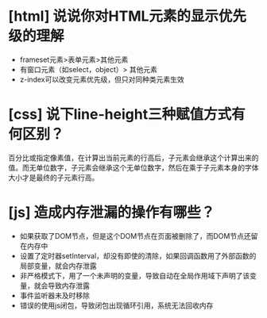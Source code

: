 # [html] 说说你对HTML元素的显示优先级的理解

- frameset元素>表单元素>其他元素
- 有窗口元素（如select，object）> 其他元素
- z-index可以改变元素优先级，但只对同种类元素生效

# [css] 说下line-height三种赋值方式有何区别？

百分比或指定像素值，在计算出当前元素的行高后，子元素会继承这个计算出来的值。而无单位数字，子元素会继承这个无单位数字，然后在乘于子元素本身的字体大小才是最终的子元素行高。

# [js] 造成内存泄漏的操作有哪些？

- 如果获取了DOM节点，但是这个DOM节点在页面被删除了，而DOM节点还留在内存中
- 设置了定时器setInterval，却没有即使的清除，如果回调函数用了外部函数的局部变量，就会内存泄露
- 非严格模式下，用了一个未声明的变量，导致自动在全局作用域下声明了该变量，就会导致内存泄露
- 事件监听器未及时移除
- 错误的使用js闭包，导致闭包出现循环引用，系统无法回收内存
